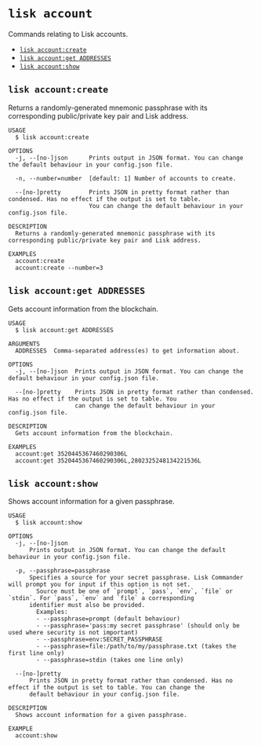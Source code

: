 # `lisk account`

Commands relating to Lisk accounts.

* [`lisk account:create`](#lisk-account-create)
* [`lisk account:get ADDRESSES`](#lisk-account-get-addresses)
* [`lisk account:show`](#lisk-account-show)

## `lisk account:create`

Returns a randomly-generated mnemonic passphrase with its corresponding public/private key pair and Lisk address.

```
USAGE
  $ lisk account:create

OPTIONS
  -j, --[no-]json      Prints output in JSON format. You can change the default behaviour in your config.json file.

  -n, --number=number  [default: 1] Number of accounts to create.

  --[no-]pretty        Prints JSON in pretty format rather than condensed. Has no effect if the output is set to table.
                       You can change the default behaviour in your config.json file.

DESCRIPTION
  Returns a randomly-generated mnemonic passphrase with its corresponding public/private key pair and Lisk address.

EXAMPLES
  account:create
  account:create --number=3
```

## `lisk account:get ADDRESSES`

Gets account information from the blockchain.

```
USAGE
  $ lisk account:get ADDRESSES

ARGUMENTS
  ADDRESSES  Comma-separated address(es) to get information about.

OPTIONS
  -j, --[no-]json  Prints output in JSON format. You can change the default behaviour in your config.json file.

  --[no-]pretty    Prints JSON in pretty format rather than condensed. Has no effect if the output is set to table. You
                   can change the default behaviour in your config.json file.

DESCRIPTION
  Gets account information from the blockchain.

EXAMPLES
  account:get 3520445367460290306L
  account:get 3520445367460290306L,2802325248134221536L
```

## `lisk account:show`

Shows account information for a given passphrase.

```
USAGE
  $ lisk account:show

OPTIONS
  -j, --[no-]json
      Prints output in JSON format. You can change the default behaviour in your config.json file.

  -p, --passphrase=passphrase
      Specifies a source for your secret passphrase. Lisk Commander will prompt you for input if this option is not set.
      	Source must be one of `prompt`, `pass`, `env`, `file` or `stdin`. For `pass`, `env` and `file` a corresponding
      identifier must also be provided.
      	Examples:
      	- --passphrase=prompt (default behaviour)
      	- --passphrase='pass:my secret passphrase' (should only be used where security is not important)
      	- --passphrase=env:SECRET_PASSPHRASE
      	- --passphrase=file:/path/to/my/passphrase.txt (takes the first line only)
      	- --passphrase=stdin (takes one line only)

  --[no-]pretty
      Prints JSON in pretty format rather than condensed. Has no effect if the output is set to table. You can change the
      default behaviour in your config.json file.

DESCRIPTION
  Shows account information for a given passphrase.

EXAMPLE
  account:show
```
